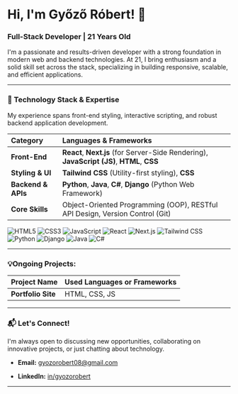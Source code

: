 # Hi, I'm Győző Róbert! 👋

### Full-Stack Developer | 21 Years Old

I'm a passionate and results-driven developer with a strong foundation in modern web and backend technologies. At 21, I bring enthusiasm and a solid skill set across the stack, specializing in building responsive, scalable, and efficient applications.

---

### 🚀 Technology Stack & Expertise

My experience spans front-end styling, interactive scripting, and robust backend application development.

| Category | Languages & Frameworks | 
| :--- | :--- | 
| **Front-End** | **React**, **Next.js** (for Server-Side Rendering), **JavaScript (JS)**, **HTML**, **CSS** | 
| **Styling & UI** | **Tailwind CSS** (Utility-first styling), **CSS** | 
| **Backend & APIs** | **Python**, **Java**, **C#**, **Django** (Python Web Framework) | 
| **Core Skills** | Object-Oriented Programming (OOP), RESTful API Design, Version Control (Git) | 

![HTML5](https://img.shields.io/badge/HTML5-E34F26?style=flat-square&logo=html5&logoColor=white)
![CSS3](https://img.shields.io/badge/CSS3-1572B6?style=flat-square&logo=css3&logoColor=white)
![JavaScript](https://img.shields.io/badge/JavaScript-F7DF1E?style=flat-square&logo=javascript&logoColor=black)
![React](https://img.shields.io/badge/React-61DAFB?style=flat-square&logo=react&logoColor=black)
![Next.js](https://img.shields.io/badge/Next.js-000000?style=flat-square&logo=next.js&logoColor=white)
![Tailwind CSS](https://img.shields.io/badge/Tailwind_CSS-06B6D4?style=flat-square&logo=tailwind-css&logoColor=white)
![Python](https://img.shields.io/badge/Python-3776AB?style=flat-square&logo=python&logoColor=white)
![Django](https://img.shields.io/badge/Django-092E20?style=flat-square&logo=django&logoColor=white)
![Java](https://img.shields.io/badge/Java-007396?style=flat-square&logo=java&logoColor=white)
![C#](https://img.shields.io/badge/C%23-239120?style=flat-square&logo=csharp&logoColor=white)

---

### 💡Ongoing Projects:

| Project Name | Used Languages or Frameworks | 
| :--- | :--- | 
| **Portfolio Site** | HTML, CSS, JS | 

---

### 📬 Let's Connect!

I'm always open to discussing new opportunities, collaborating on innovative projects, or just chatting about technology.

* **Email:** gyozorobert08@gmail.com

* **LinkedIn:** [in/gyozorobert](https://www.linkedin.com/in/gyozorobert)

---

